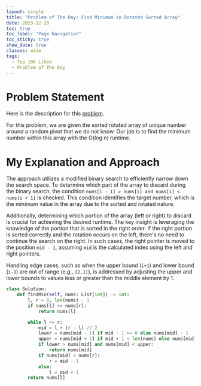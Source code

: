 ```yaml
---
layout: single
title: "Problem of The Day: Find Minimum in Rotated Sorted Array"
date: 2023-12-28
toc: true
toc_label: "Page Navigation"
toc_sticky: true
show_date: true
classes: wide
tags:
  - Top 100 Liked
  - Problem of The Day
---
```

# Problem Statement
Here is the description for this [problem](https://leetcode.com/problems/find-minimum-in-rotated-sorted-array/description/?envType=study-plan-v2&envId=top-100-liked).

For this problem, we are given the sorted rotated array of unique number around a random pivot that we do not know. Our job is to find the minimum number within this array with the O(log n) runtime. 

# My Explanation and Approach
The approach utilizes a modified binary search to efficiently narrow down the search space. To determine which part of the array to discard during the binary search, the condition `nums[i - 1] > nums[i] and nums[i] < nums[i + 1]` is checked. This condition identifies the target number, which is the minimum value in the array due to the sorted and rotated nature.

Additionally, determining which portion of the array (left or right) to discard is crucial for achieving the desired runtime. The key insight is leveraging the knowledge of the portion that is sorted in the right order. If the right portion is sorted correctly and the rotation occurs on the left, there's no need to continue the search on the right. In such cases, the right pointer is moved to the position `mid - 1`, assuming `mid` is the calculated index using the left and right pointers.

Handling edge cases, such as when the upper bound (`i+1`) and lower bound (`i-1`) are out of range (e.g., `[2,1]`), is addressed by adjusting the upper and lower bounds to values less or greater than the middle element by 1.  

```python
class Solution:
    def findMin(self, nums: List[int]) -> int:
        l, r = 0, len(nums) - 1
        if nums[l] <= nums[r]:
            return nums[l]

        while l <= r:
            mid = l + (r - l) // 2
            lower = nums[mid - 1] if mid - 1 >= 0 else nums[mid] - 1
            upper = nums[mid + 1] if mid + 1 < len(nums) else nums[mid] + 1
            if lower > nums[mid] and nums[mid] < upper:
                return nums[mid]
            if nums[mid] < nums[r]:
                r = mid - 1
            else:
                l = mid + 1
        return nums[l]
```